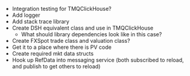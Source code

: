 - Integration testing for TMQClickHouse?
- Add logger
- Add stack trace library
- Create DSH equivalent class and use in TMQClickHouse
  - What should library dependencies look like in this case?
- Create FXSpot trade class and valuation class?
- Get it to a place where there is PV code
- Create required mkt data structs
- Hook up RefData into messaging service (both subscribed to reload, and publish to get others to reload)